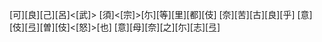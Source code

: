[可][良][己][呂]<[武]> [須]<[宗]>[尓][等][里][都][伎] [奈][苦][古][良][乎] [意][伎][弖][曽][伎]<[怒]>[也] [意][母][奈][之][尓][志][弖]
